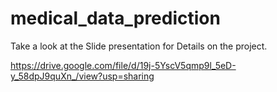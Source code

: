 # medical_data_prediction
Take a look at the Slide presentation for Details on the project.

https://drive.google.com/file/d/19j-5YscV5qmp9l_5eD-y_58dpJ9quXn_/view?usp=sharing
